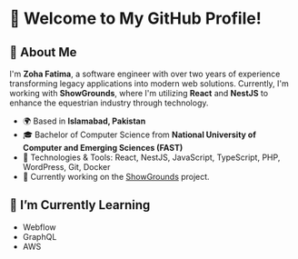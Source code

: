 # 👋 Welcome to My GitHub Profile!

## 🚀 About Me

I'm **Zoha Fatima**, a software engineer with over two years of experience transforming legacy applications into modern web solutions. Currently, I'm working with **ShowGrounds**, where I'm utilizing **React** and **NestJS** to enhance the equestrian industry through technology.

- 🌍 Based in **Islamabad, Pakistan**
- 🎓 Bachelor of Computer Science from **National University of Computer and Emerging Sciences (FAST)**
- 🔧 Technologies & Tools: React, NestJS, JavaScript, TypeScript, PHP, WordPress, Git, Docker
- 💼 Currently working on the [ShowGrounds](https://showgroundslive.com) project.

## 🌱 I’m Currently Learning
- Webflow
- GraphQL
- AWS

